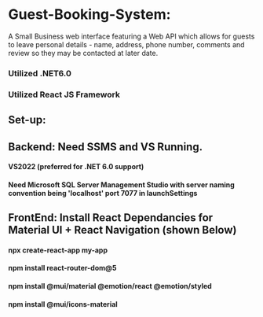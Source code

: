 # Guest-Booking-System:
A Small Business web interface featuring a Web API which allows for guests to leave personal details - name, address, phone number, comments and review so they may be contacted at later date.

### Utilized .NET6.0
### Utilized React JS Framework

## Set-up:

## Backend: Need SSMS and VS Running.
#### VS2022 (preferred for .NET 6.0 support)
#### Need Microsoft SQL Server Management Studio with server naming convention being 'localhost' port 7077 in launchSettings

## FrontEnd: Install React Dependancies for Material UI + React Navigation (shown Below)
#### npx create-react-app my-app
#### npm install react-router-dom@5
#### npm install @mui/material @emotion/react @emotion/styled
#### npm install @mui/icons-material
